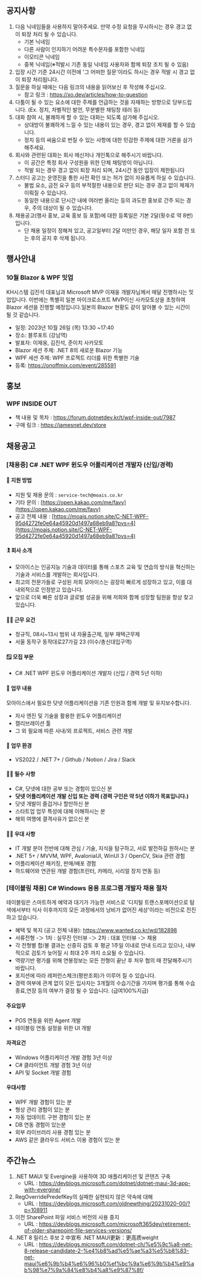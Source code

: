 ## 공지사항

1. 다음 닉네임들을 사용하지 말아주세요. 만약 수정 요청을 무시하시는 경우 경고 없이 퇴장 처리 될 수 있습니다.
   * 기본 닉네임
   * 다른 사람이 인지하기 어려운 특수문자를 포함한 닉네임
   * 이모티콘 닉네임
   * 중복 닉네임(※적발시 기존 동일 닉네임 사용자와 함께 퇴장 조치 될 수 있음)
2. 입장 시간 기준 24시간 이전에 '그 어떠한 질문'이라도 하시는 경우 적발 시 경고 없이 퇴장 처리됩니다.
3. 질문을 하실 때에는 다음 링크의 내용을 읽어보신 후 작성해 주십시오. 
   * 참고 링크 : https://xo.dev/articles/how-to-question
4. 다툼이 될 수 있는 요소에 대한 주제를 언급하는 것을 자재하는 방향으로 당부드립니다.
   (Ex. 정치, 차별적인 발언, 무분별한 채팅창 테러 등)
5. 대화 참여 시, 불쾌하게 할 수 있는 대화는 되도록 삼가해 주십시오.
   * 상대방이 불쾌하게 느낄 수 있는 내용이 있는 경우, 경고 없이 제재를 할 수 있습니다.
   * 정치 등의 싸움으로 번질 수 있는 사항에 대한 민감한 주제에 대한 거론을 삼가해주세요.
6. 회사와 관련된 대화는 회사 메신저나 개인톡으로 해주시기 바랍니다. 
   * 이 공간은 특정 회사 구성원을 위한 단체 채팅방이 아닙니다. 
   * 적발 되는 경우 경고 없이 퇴장 처리 되며, 24시간 동안 입장이 제한됩니다
7. 스터디 공고는 운영진을 통한 사전 확인 또는 허가 없이 자유롭게 하실 수 있습니다.
   * 불법 요소, 금전 요구 등의 부적절한 내용으로 판단 되는 경우 경고 없이 제재가 이뤄질 수 있습니다.
   * 동일한 내용으로 단시간 내에 여러번 올리는 등의 과도한 홍보로 간주 되는 경우, 주의 대상이 될 수 있습니다.
8. 채용공고(행사 홍보, 교육 홍보 등 포함)에 대한 등록일은 기본 2달(횟수로 약 8번)입니다.
   * 단 채용 일정이 정해져 있고, 공고일부터 2달 미만인 경우, 해당 일자 포함 전 또는 후의 공지 후 삭제 됩니다.

## 행사안내

### 10월 Blazor & WPF 밋업

KH시스템 김진석 대표님과 Microsoft MVP 이재웅 개발자님께서 매달 진행하시는 밋업입니다.
이번에는 특별히 일본 마이크로소프트 MVP이신 사카모토상을 초청하여 Blazor 세션을 진행할 예정입니다.일본의 Blazor 현황도 같이 알아볼 수 있는 시간이 될 것 같습니다.

* 일정: 2023년 10월 26일 (목) 13:30 ~17:40
* 장소: 블루포트 (강남역)
* 발표자: 이재웅, 김진석, 준이치 사카모토
* Blazor 세션 주제: .NET 8의 새로운 Blazor 기능
* WPF 세션 주제: WPF 프로젝트 리더를 위한 특별한 기술
* 등록: https://onoffmix.com/event/285591

## 홍보

### WPF INSIDE OUT
  * 책 내용 및 목차 : https://forum.dotnetdev.kr/t/wpf-inside-out/7987
  * 구매 링크 : https://jamesnet.dev/store

## 채용공고

### [채용중] C# .NET WPF 윈도우 어플리케이션 개발자 (신입/경력)
#### 📨 지원 방법
- 지원 및 채용 문의 : `service-tech@moais.co.kr`
- 기타 문의 : [https://open.kakao.com/me/favv](https://open.kakao.com/me/favv)
- 공고 전체 내용 : [https://moais.notion.site/C-NET-WPF-95d4272fe0e64a45920d1497a68eb9a8?pvs=4](https://moais.notion.site/C-NET-WPF-95d4272fe0e64a45920d1497a68eb9a8?pvs=4)

#### 🏌️ 회사 소개
- 모아이스는 인공지능 기술과 데이터를 통해 스포츠 교육 및 연습의 방식을 혁신하는 기술과 서비스를 개발하는 회사입니다.
- 최고의 전문가들로 구성된 저희 모아이스는 굉장히 빠르게 성장하고 있고, 이를 대내외적으로 인정받고 있습니다.
- 앞으로 더욱 빠른 성장과 글로벌 성공을 위해 저희와 함께 성장할 팀원을 항상 찾고 있습니다.

#### 👩‍💼 근무 요건
- 정규직, 08시~13시 범위 내 자율출근제, 일부 재택근무제
- 서울 동작구 동작대로27가길 23 (이수/총신대입구역)

#### 🪟 모집 부문
- C# .NET WPF 윈도우 어플리케이션 개발자 (신입 / 경력 5년 이하)

#### 💼 업무 내용
모아이스에서 필요한 닷넷 어플리케이션을 기존 인원과 함께 개발 및 유지보수합니다. 
- 자사 엔진 및 기술을 활용한 윈도우 어플리케이션
- 캘리브레이션 툴
- 그 외 필요에 따른 사내/외 프로젝트, 서비스 관련 개발
  
#### 💼 업무 환경
- VS2022 / .NET 7+ / Github / Notion / Jira / Slack

#### 🙇‍♂️ 필수 사항
- C#, 닷넷에 대한 공부 또는 경험이 있으신 분
- **닷넷 어플리케이션 개발 신입 또는 경력 (경력 구인은 약 5년 이하가 목표입니다.)**
- 닷넷 개발이 즐겁거나 할만하신 분
- 스타트업 업무 특성에 대해 이해하시는 분
- 해외 여행에 결격사유가 없으신 분

#### 🙇‍♂️ 우대 사항
- IT 개발 분야 전반에 대해 관심 / 기술, 지식을 탐구하고, 서로 발전하길 원하시는 분
- .NET 5+ / MVVM, WPF, AvaloniaUI, WinUI 3 / OpenCV, Skia 관련 경험
- 어플리케이션 패키징, 판매/배포 경험
- 하드웨어와 연관된 개발 경험(프린터, 카메라, 시리얼 장치 연동 등)

### [테이블링 채용] C# Windows 응용 프로그램 개발자 채용 절차

테이블링은 스마트하게 예약과 대기가 가능한 서비스로 '디지털 트랜스포메이션으로 탐색에서부터 식사 이후까지의 모든 과정에서의 낭비가 없어진 세상'이라는 비전으로 전진하고 있습니다.

* 혜택 및 복지 (공고 전체 내용): https://www.wanted.co.kr/wd/182898
* 서류전형 -＞ 1차 : 실무진 인터뷰 -＞ 2차 : 대표 인터뷰 -＞ 채용
* 각 전형별 합/불 결과는 신중히 검토 후 평균 1주일 이내로 안내 드리고 있으나, 내부적으로 검토가 늦어질 시 최대 2주 까지 소요될 수 있습니다.
* 역량기반 평가를 위해 연봉정보는 모든 전형이 끝난 후 처우 협의 때 전달해주시기 바랍니다.
* 포지션에 따라 레퍼런스체크(평판조회)가 이루어 질 수 있습니다.
* 경력 여부에 관계 없이 모든 입사자는 3개월의 수습기간을 가지며 평가를 통해 수습종료,연장 등의 여부가 결정 될 수 있습니다. (급여100%지급)

#### 주요업무
* POS 연동을 위한 Agent 개발
* 테이블링 연동 설정을 위한 UI 개발

#### 자격요건
* Windows 어플리케이션 개발 경험 3년 이상
* C# 클라이언트 개발 경험 3년 이상
* API 및 Socket 개발 경험

#### 우대사항
* WPF 개발 경험이 있는 분
* 형상 관리 경험이 있는 분
* 자동 업데이트 구현 경험이 있는 분
* DB 연동 경험이 있는분
* 외부 라이브러리 사용 경험 있는 분
* AWS 같은 클라우드 서비스 이용 경험이 있는 분

## 주간뉴스

1. .NET MAUI 및 Evergine을 사용하여 3D 애플리케이션 및 콘텐츠 구축
   * URL : https://devblogs.microsoft.com/dotnet/dotnet-maui-3d-app-with-evergine/
2. RegOverridePredefKey의 실패한 실현되지 않은 약속에 대해
   * URL : https://devblogs.microsoft.com/oldnewthing/20231020-00/?p=108911
3. 이전 SharePoint 파일 서비스 버전의 사용 중지
   * URL : https://devblogs.microsoft.com/microsoft365dev/retirement-of-older-sharepoint-file-services-versions/
4. .NET 8 릴리스 후보 2 中宣布 .NET MAUI更新：更高质weight
   * URL : https://devblogs.microsoft.com/dotnet-ch/%e5%9c%a8-net-8-release-candidate-2-%e4%b8%ad%e5%ae%a3%e5%b8%83-net-maui%e6%9b%b4%e6%96%b0%ef%bc%9a%e6%9b%b4%e9%ab%98%e7%9a%84%e8%b4%a8%e9%87%8f/